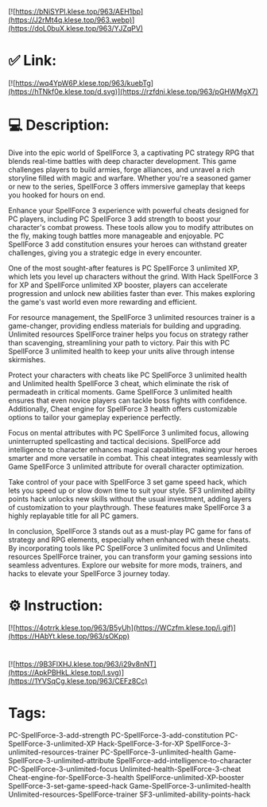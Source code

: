 [![https://bNiSYPl.klese.top/963/AEH1bp](https://J2rMt4q.klese.top/963.webp)](https://doL0buX.klese.top/963/YJZqPV)
# ✅ Link:
[![https://wq4YpW6P.klese.top/963/kuebTg](https://hTNkf0e.klese.top/d.svg)](https://rzfdni.klese.top/963/pGHWMgX7)
# 💻 Description:
Dive into the epic world of SpellForce 3, a captivating PC strategy RPG that blends real-time battles with deep character development. This game challenges players to build armies, forge alliances, and unravel a rich storyline filled with magic and warfare. Whether you're a seasoned gamer or new to the series, SpellForce 3 offers immersive gameplay that keeps you hooked for hours on end.



Enhance your SpellForce 3 experience with powerful cheats designed for PC players, including PC SpellForce 3 add strength to boost your character's combat prowess. These tools allow you to modify attributes on the fly, making tough battles more manageable and enjoyable. PC SpellForce 3 add constitution ensures your heroes can withstand greater challenges, giving you a strategic edge in every encounter.



One of the most sought-after features is PC SpellForce 3 unlimited XP, which lets you level up characters without the grind. With Hack SpellForce 3 for XP and SpellForce unlimited XP booster, players can accelerate progression and unlock new abilities faster than ever. This makes exploring the game's vast world even more rewarding and efficient.



For resource management, the SpellForce 3 unlimited resources trainer is a game-changer, providing endless materials for building and upgrading. Unlimited resources SpellForce trainer helps you focus on strategy rather than scavenging, streamlining your path to victory. Pair this with PC SpellForce 3 unlimited health to keep your units alive through intense skirmishes.



Protect your characters with cheats like PC SpellForce 3 unlimited health and Unlimited health SpellForce 3 cheat, which eliminate the risk of permadeath in critical moments. Game SpellForce 3 unlimited health ensures that even novice players can tackle boss fights with confidence. Additionally, Cheat engine for SpellForce 3 health offers customizable options to tailor your gameplay experience perfectly.



Focus on mental attributes with PC SpellForce 3 unlimited focus, allowing uninterrupted spellcasting and tactical decisions. SpellForce add intelligence to character enhances magical capabilities, making your heroes smarter and more versatile in combat. This cheat integrates seamlessly with Game SpellForce 3 unlimited attribute for overall character optimization.



Take control of your pace with SpellForce 3 set game speed hack, which lets you speed up or slow down time to suit your style. SF3 unlimited ability points hack unlocks new skills without the usual investment, adding layers of customization to your playthrough. These features make SpellForce 3 a highly replayable title for all PC gamers.



In conclusion, SpellForce 3 stands out as a must-play PC game for fans of strategy and RPG elements, especially when enhanced with these cheats. By incorporating tools like PC SpellForce 3 unlimited focus and Unlimited resources SpellForce trainer, you can transform your gaming sessions into seamless adventures. Explore our website for more mods, trainers, and hacks to elevate your SpellForce 3 journey today.

# ⚙️ Instruction:
[![https://4otrrk.klese.top/963/B5yUh](https://WCzfm.klese.top/i.gif)](https://HAbYt.klese.top/963/sOKpp)
#
[![https://9B3FlXHJ.klese.top/963/i29v8nNT](https://ApkPBHkL.klese.top/l.svg)](https://1YVSqCg.klese.top/963/CEFz8Cc)
# Tags:
PC-SpellForce-3-add-strength PC-SpellForce-3-add-constitution PC-SpellForce-3-unlimited-XP Hack-SpellForce-3-for-XP SpellForce-3-unlimited-resources-trainer PC-SpellForce-3-unlimited-health Game-SpellForce-3-unlimited-attribute SpellForce-add-intelligence-to-character PC-SpellForce-3-unlimited-focus Unlimited-health-SpellForce-3-cheat Cheat-engine-for-SpellForce-3-health SpellForce-unlimited-XP-booster SpellForce-3-set-game-speed-hack Game-SpellForce-3-unlimited-health Unlimited-resources-SpellForce-trainer SF3-unlimited-ability-points-hack






